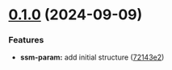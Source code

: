 # [0.1.0](https://github.com/hipponix/terraform-aws-ssm/compare/v0.0.0...v0.1.0) (2024-09-09)


### Features

* **ssm-param:** add initial structure ([72143e2](https://github.com/hipponix/terraform-aws-ssm/commit/72143e21ab680174deb080896a989a8353b7e710))
